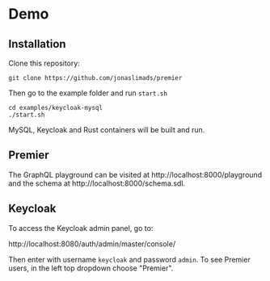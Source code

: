 # Demo


## Installation

Clone this repository:

    git clone https://github.com/jonaslimads/premier

Then go to the example folder and run `start.sh`

    cd examples/keycloak-mysql
    ./start.sh

MySQL, Keycloak and Rust containers will be built and run.

## Premier

The GraphQL playground can be visited at http://localhost:8000/playground and the schema at http://localhost:8000/schema.sdl.

## Keycloak

To access the Keycloak admin panel, go to:

http://localhost:8080/auth/admin/master/console/

Then enter with username `keycloak` and password `admin`. To see Premier users, in the left top dropdown choose "Premier".